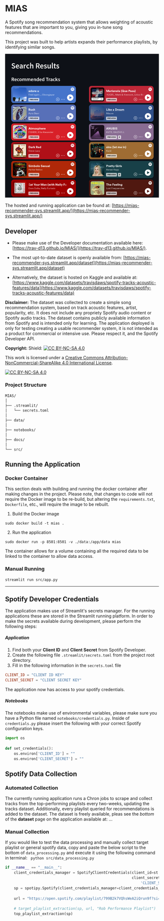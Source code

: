 # MIAS
A Spotify song recommendation system that allows weighting of acoustic features that are important to you, giving
you in-tune song recommendations. 

This project was built to help artists expands their performance playlists, by identifying similar songs.

![Recommended tracks picture](docs/result_pic.png)

The hosted and running application can be found at: [https://mias-recommender-sys.streamlit.app/](https://mias-recommender-sys.streamlit.app/)

## Developer
- Please make use of the Developer documentation available here: [https://trav-d13.github.io/MIAS/](https://trav-d13.github.io/MIAS/).

- The most upt-to-date dataset is openly available from: [https://mias-recommender-sys.streamlit.app/dataset](https://mias-recommender-sys.streamlit.app/dataset)

- Alternatively, the dataset is hosted on Kaggle and available at: [https://www.kaggle.com/datasets/travisdaws/spotify-tracks-acoustic-features/data](https://www.kaggle.com/datasets/travisdaws/spotify-tracks-acoustic-features/data)


**Disclaimer:** The dataset was collected to create a simple song recommendation system, based on track acoustic features, artist, popularity, etc. It does not include any propriety Spotify audio content or Spotify audio tracks. 
The dataset contains publicly available information from Spotify and is intended only for learning. 
The application deployed is only for testing creating a usable recommender system, it is not intended as a product for commercial or intensive use. Please respect it, and the Spotify Developer API.

**Copyright:**
Shield: [![CC BY-NC-SA 4.0][cc-by-nc-sa-shield]][cc-by-nc-sa]

This work is licensed under a
[Creative Commons Attribution-NonCommercial-ShareAlike 4.0 International License][cc-by-nc-sa].

[![CC BY-NC-SA 4.0][cc-by-nc-sa-image]][cc-by-nc-sa]

[cc-by-nc-sa]: http://creativecommons.org/licenses/by-nc-sa/4.0/
[cc-by-nc-sa-image]: https://licensebuttons.net/l/by-nc-sa/4.0/88x31.png
[cc-by-nc-sa-shield]: https://img.shields.io/badge/License-CC%20BY--NC--SA%204.0-lightgrey.svg

### Project Structure
```
MIAS/
│
├── .streamlit/
│   └── secrets.toml
│
├── data/
│
├── notebooks/
│
├── docs/
│
└── src/
```

## Running the Application

### Docker Container
This section deals with building and running the docker container after making changes in the project. 
Please note, that changes to code will not require the Docker image to be re-build, but altering the `requirements.txt`, 
`Dockerfile`, etc., will require the image to be rebuilt. 

1. Build the Docker image
```
sudo docker build -t mias .
```
2. Run the application
```
sudo docker run -p 8501:8501 -v ./data:/app/data mias
```
The container allows for a volume containing all the required data to be linked to the container to allow data access. 

### Manual Running
```
streamlit run src/app.py
```

------------------------------------------------------------------------------------------------------------------------

## Spotify Developer Credentials
The application makes use of Streamlit's secrets manager. For the running applications these are stored in the Streamlit running platform. 
In order to make the secrets available during development, please perform the following steps: 

##### Application
1. Find both your **Client ID** and **Client Secret** from Spotify Developer. 
2. Create the following file `.streamlit/secrets.toml` from the project root directory. 
3. Fill in the following information in the `secrets.toml` file
```toml
CLIENT_ID = "CLIENT ID KEY"
CLIENT_SECRET = "CLIENT SECRET KEY"
```
The application now has access to your spotify credentials.

##### Notebooks
The notebooks make use of environmental variables, please make sure you have a Python file named
`notebooks/credentials.py`.
Inside of `credentials.py` please insert the following with your correct Spotify configuration keys.

```Python
import os

def set_credentials():
    os.environ['CLIENT_ID'] = ""
    os.environ['CLIENT_SECRET'] = ""
```

## Spotify Data Collection
### Automated Collection
The currently running application runs a Chron jobs to scrape and collect tracks from the top-performing playlists
every two-weeks, updating the tracks dataset. 
Additionally, every playlist queried for recommendations is added to the dataset. 
The dataset is freely available, pleas see the _bottom_ of the **dataset** page on the application available at: ...

### Manual Collection
If you would like to test the data processing and manually collect target playlist or general spotify data, copy and
paste the below script to the bottom of `data_processing.py` and execute it using the following command in terminal: 
``` python src/data_processing.py```

```Python
if __name__ == "__main__":
    client_credentials_manager = SpotifyClientCredentials(client_id=st.secrets['CLIENT_ID'],
                                                          client_secret=st.secrets[
                                                              'CLIENT_SECRET'])
    sp = spotipy.Spotify(client_credentials_manager=client_credentials_manager)

    url = "https://open.spotify.com/playlist/799B2k7VQhsWeA2iQrun9f?si=345d3d94fb484f2c"

    # target_playlist_extraction(sp, url, "Rob Performance Playlist")
    top_playlist_extraction(sp)
```
